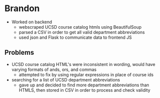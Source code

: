 # Brandon #
- Worked on backend
  - webscraped UCSD course catalog htmls using BeautifulSoup
  - parsed a CSV in order to get all valid department abbreviations
  - used json and Flask to communicate data to frontend JS
## Problems ##
- UCSD course catalog HTML's were inconsistent in wording, would have varying formats of ands, ors, and commas
  - attempted to fix by using regular expressions in place of course ids
- searching for a list of UCSD department abbreviations
  - gave up and decided to find more department abbreviations than HTMLS, then stored in CSV in order to process and check validity
  
